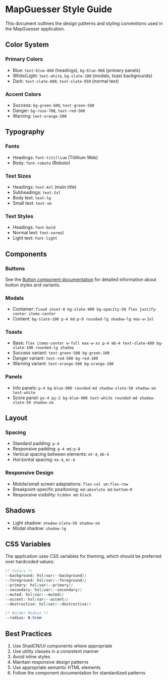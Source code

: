 # MapGuesser Style Guide

This document outlines the design patterns and styling conventions used in the MapGuesser application.

## Color System

### Primary Colors
- Blue: `text-blue-800` (headings), `bg-blue-900` (primary panels)
- White/Light: `text-white`, `bg-slate-100` (modals, toast backgrounds)
- Dark: `text-slate-600`, `text-slate-950` (normal text)

### Accent Colors
- Success: `bg-green-600`, `text-green-500`
- Danger: `bg-rose-700`, `text-red-500`
- Warning: `text-orange-500`

## Typography

### Fonts
- Headings: `font-titillium` (Titillium Web)
- Body: `font-roboto` (Roboto)

### Text Sizes
- Headings: `text-4xl` (main title)
- Subheadings: `text-2xl` 
- Body text: `text-lg`
- Small text: `text-sm`

### Text Styles
- Headings: `font-bold`
- Normal text: `font-normal`
- Light text: `font-light`

## Components

### Buttons
See the [Button component documentation](./components.md#button) for detailed information about button styles and variants.

### Modals
- Container: `fixed inset-0 bg-slate-900 bg-opacity-50 flex justify-center items-center`
- Content: `bg-slate-100 p-4 md:p-8 rounded-lg shadow-lg max-w-2xl`

### Toasts
- Base: `flex items-center w-full max-w-xs p-4 mb-4 text-slate-600 bg-slate-100 rounded-lg shadow`
- Success variant: `text-green-500 bg-green-100`
- Danger variant: `text-red-500 bg-red-100`
- Warning variant: `text-orange-500 bg-orange-100`

### Panels
- Info panels: `p-4 bg-blue-900 rounded-md shadow-slate-50 shadow-sm text-white`
- Score panel: `px-4 py-2 bg-blue-900 text-white rounded-md shadow-slate-50 shadow-sm`

## Layout

### Spacing
- Standard padding: `p-4`
- Responsive padding: `p-4 md:p-8`
- Vertical spacing between elements: `mt-4`, `mb-4`
- Horizontal spacing: `mx-4`, `mr-4`

### Responsive Design
- Mobile/small screen adaptations: `flex-col sm:flex-row`
- Breakpoint-specific positioning: `md:absolute md:bottom-0`
- Responsive visibility: `hidden md:block`

## Shadows
- Light shadow: `shadow-slate-50 shadow-sm`
- Modal shadow: `shadow-lg`

## CSS Variables

The application uses CSS variables for theming, which should be preferred over hardcoded values:

```css
/* Colors */
--background: hsl(var(--background))
--foreground: hsl(var(--foreground))
--primary: hsl(var(--primary))
--secondary: hsl(var(--secondary))
--muted: hsl(var(--muted))
--accent: hsl(var(--accent))
--destructive: hsl(var(--destructive))

/* Border Radius */
--radius: 0.5rem
```

## Best Practices

1. Use ShadCN/UI components where appropriate
2. Use utility classes in a consistent manner
3. Avoid inline styles
4. Maintain responsive design patterns
5. Use appropriate semantic HTML elements
6. Follow the component documentation for standardized patterns 